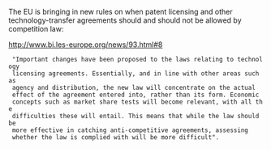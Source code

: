 The EU is bringing in new rules on when patent licensing and other
technology-transfer agreements should and should not be allowed by
competition law:

<http://www.bi.les-europe.org/news/93.html#8>

` "Important changes have been proposed to the laws relating to technology `\
` licensing agreements. Essentially, and in line with other areas such as `\
` agency and distribution, the new law will concentrate on the actual `\
` effect of the agreement entered into, rather than its form. Economic `\
` concepts such as market share tests will become relevant, with all the `\
` difficulties these will entail. This means that while the law should be `\
` more effective in catching anti-competitive agreements, assessing `\
` whether the law is complied with will be more difficult".`
